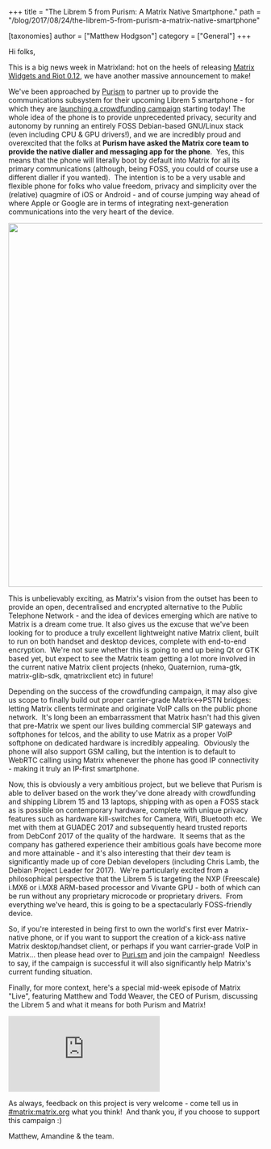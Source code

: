+++
title = "The Librem 5 from Purism: A Matrix Native Smartphone."
path = "/blog/2017/08/24/the-librem-5-from-purism-a-matrix-native-smartphone"

[taxonomies]
author = ["Matthew Hodgson"]
category = ["General"]
+++

Hi folks,

This is a big news week in Matrixland: hot on the heels of releasing <a href="/blog/2017/08/23/introducing-matrix-widgets/">Matrix Widgets and Riot 0.12</a>, we have another massive announcement to make!

We've been approached by <a href="https://puri.sm">Purism</a> to partner up to provide the communications subsystem for their upcoming Librem 5 smartphone - for which they are <a href="https://puri.sm/shop/librem-5/">launching a crowdfunding campaign</a> starting today! The whole idea of the phone is to provide unprecedented privacy, security and autonomy by running an entirely FOSS Debian-based GNU/Linux stack (even including CPU & GPU drivers!), and we are incredibly proud and overexcited that the folks at <strong>Purism have asked the Matrix core team to provide the native dialler and messaging app for the phone</strong>.  Yes, this means that the phone will literally boot by default into Matrix for all its primary communications (although, being FOSS, you could of course use a different dialler if you wanted).  The intention is to be a very usable and flexible phone for folks who value freedom, privacy and simplicity over the (relative) quagmire of iOS or Android - and of course jumping way ahead of where Apple or Google are in terms of integrating next-generation communications into the very heart of the device.

<a href="https://puri.sm/shop/librem-5/"><img class="aligncenter size-full wp-image-2756" src="/blog/wp-content/uploads/2017/08/purism5.png" alt="" width="1100" height="720" /></a>

This is unbelievably exciting, as Matrix's vision from the outset has been to provide an open, decentralised and encrypted alternative to the Public Telephone Network - and the idea of devices emerging which are native to Matrix is a dream come true. It also gives us the excuse that we've been looking for to produce a truly excellent lightweight native Matrix client, built to run on both handset and desktop devices, complete with end-to-end encryption.  We're not sure whether this is going to end up being Qt or GTK based yet, but expect to see the Matrix team getting a lot more involved in the current native Matrix client projects (nheko, Quaternion, ruma-gtk, matrix-glib-sdk, qmatrixclient etc) in future!

Depending on the success of the crowdfunding campaign, it may also give us scope to finally build out proper carrier-grade Matrix&lt;-&gt;PSTN bridges: letting Matrix clients terminate and originate VoIP calls on the public phone network.  It's long been an embarrassment that Matrix hasn't had this given that pre-Matrix we spent our lives building commercial SIP gateways and softphones for telcos, and the ability to use Matrix as a proper VoIP softphone on dedicated hardware is incredibly appealing.  Obviously the phone will also support GSM calling, but the intention is to default to WebRTC calling using Matrix whenever the phone has good IP connectivity - making it truly an IP-first smartphone.

Now, this is obviously a very ambitious project, but we believe that Purism is able to deliver based on the work they've done already with crowdfunding and shipping Librem 15 and 13 laptops, shipping with as open a FOSS stack as is possible on contemporary hardware, complete with unique privacy features such as hardware kill-switches for Camera, Wifi, Bluetooth etc.  We met with them at GUADEC 2017 and subsequently heard trusted reports from DebConf 2017 of the quality of the hardware.  It seems that as the company has gathered experience their ambitious goals have become more and more attainable - and it's also interesting that their dev team is significantly made up of core Debian developers (including Chris Lamb, the Debian Project Leader for 2017).  We're particularly excited from a philosophical perspective that the Librem 5 is targeting the NXP (Freescale) i.MX6 or i.MX8 ARM-based processor and Vivante GPU - both of which can be run without any proprietary microcode or proprietary drivers.  From everything we've heard, this is going to be a spectacularly FOSS-friendly device.

So, if you're interested in being first to own the world's first ever Matrix-native phone, or if you want to support the creation of a kick-ass native Matrix desktop/handset client, or perhaps if you want carrier-grade VoIP in Matrix... then please head over to <a href="https://puri.sm">Puri.sm</a> and join the campaign!  Needless to say, if the campaign is successful it will also significantly help Matrix's current funding situation.

Finally, for more context, here's a special mid-week episode of Matrix "Live", featuring Matthew and Todd Weaver, the CEO of Purism, discussing the Librem 5 and what it means for both Purism and Matrix!

<iframe src="https://www.youtube.com/embed/hwFjWDAyG38" frameBorder="0" allowFullScreen="allowfullscreen"></iframe>

As always, feedback on this project is very welcome - come tell us in <a href="https://matrix.to/#/#matrix:matrix.org">#matrix:matrix.org</a> what you think!  And thank you, if you choose to support this campaign :)

Matthew, Amandine & the team.
